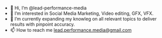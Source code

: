 - 👋 Hi, I’m @lead-performance-media
- 👀 I’m interested in Social Media Marketing, Video editing, GFX, VFX.
- 🌱 I’m currently expanding my knowleg on all relevant topics to deliver results with pinpoint accuracy.
- 📫 How to reach me lead.performance.media@gmail.com

<!---
lead-performance-media/lead-performance-media is a ✨ special ✨ repository because its `README.md` (this file) appears on your GitHub profile.
You can click the Preview link to take a look at your changes.
--->
